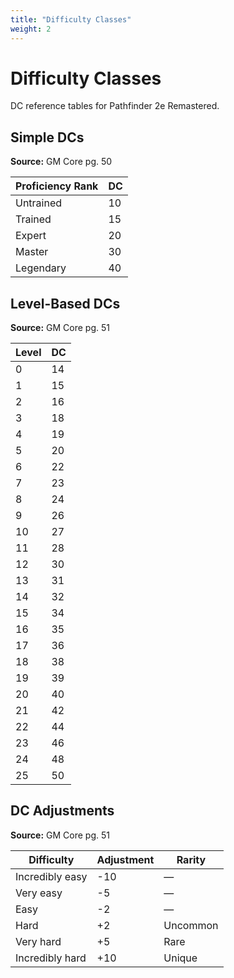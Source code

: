 ```yaml
---
title: "Difficulty Classes"
weight: 2
---
```


# Difficulty Classes

DC reference tables for Pathfinder 2e Remastered.

## Simple DCs

**Source:** GM Core pg. 50

| Proficiency Rank | DC |
|------------------|-----|
| Untrained | 10 |
| Trained | 15 |
| Expert | 20 |
| Master | 30 |
| Legendary | 40 |

## Level-Based DCs

**Source:** GM Core pg. 51

| Level | DC |
|-------|-----|
| 0 | 14 |
| 1 | 15 |
| 2 | 16 |
| 3 | 18 |
| 4 | 19 |
| 5 | 20 |
| 6 | 22 |
| 7 | 23 |
| 8 | 24 |
| 9 | 26 |
| 10 | 27 |
| 11 | 28 |
| 12 | 30 |
| 13 | 31 |
| 14 | 32 |
| 15 | 34 |
| 16 | 35 |
| 17 | 36 |
| 18 | 38 |
| 19 | 39 |
| 20 | 40 |
| 21 | 42 |
| 22 | 44 |
| 23 | 46 |
| 24 | 48 |
| 25 | 50 |

## DC Adjustments

**Source:** GM Core pg. 51

| Difficulty | Adjustment | Rarity |
|------------|------------|--------|
| Incredibly easy | -10 | — |
| Very easy | -5 | — |
| Easy | -2 | — |
| Hard | +2 | Uncommon |
| Very hard | +5 | Rare |
| Incredibly hard | +10 | Unique |